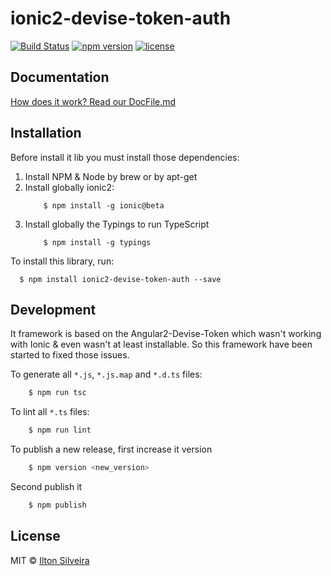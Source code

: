 # ionic2-devise-token-auth

[![Build Status](https://api.travis-ci.org/TonGarcia/ionic2-devise-token-auth.svg?branch=master)](https://travis-ci.org/TonGarcia/ionic2-devise-token-auth)
[![npm version](https://img.shields.io/npm/v/ionic2-devise-token-auth.svg)](https://www.npmjs.com/package/ionic2-devise-token-auth)
[![license](https://img.shields.io/npm/l/angular2-jwt.svg)](https://www.npmjs.com/package/angular2-jwt)

## Documentation

[How does it work? Read our DocFile.md](https://github.com/TonGarcia/ionic2-devise-token-auth/blob/master/DocFile.md)

## Installation

Before install it lib you must install those dependencies:

1. Install NPM & Node by brew or by apt-get
2. Install globally ionic2:
    ```
        $ npm install -g ionic@beta
    ```
3. Install globally the Typings to run TypeScript
    ```
        $ npm install -g typings
    ```

To install this library, run:
  ```
    $ npm install ionic2-devise-token-auth --save
  ```

## Development

It framework is based on the Angular2-Devise-Token which wasn't working with Ionic & even wasn't at least installable. So this framework have been started to fixed those issues.

To generate all `*.js`, `*.js.map` and `*.d.ts` files:

```bash
    $ npm run tsc
```

To lint all `*.ts` files:

```bash
    $ npm run lint
```

To publish a new release, first increase it version

```bash
    $ npm version <new_version>
```

Second publish it

```bash
    $ npm publish
```

## License

MIT © [Ilton Silveira](ton.garcia.jr@gmail.com)
